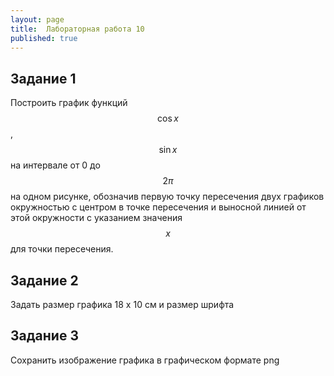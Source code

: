 ```yaml
---
layout: page
title:  Лабораторная работа 10
published: true
---
```


## Задание 1

Построить график функций  $$\cos x$$, $$\sin x$$  на интервале от 0 до  $$2\pi$$ на одном рисунке, обозначив  первую точку пересечения двух графиков окружностью с центром в точке пересечения и выносной линией от этой окружности с указанием значения $$x$$ для точки пересечения.

## Задание 2

Задать размер графика 18 x 10 см и размер шрифта   

## Задание 3

Сохранить изображение графика в графическом формате png
